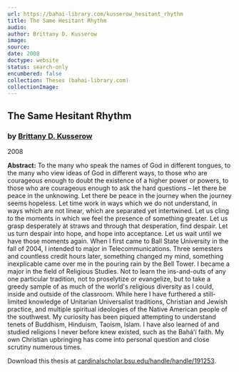 ```yaml
---
url: https://bahai-library.com/kusserow_hesitant_rhythm
title: The Same Hesitant Rhythm
audio: 
author: Brittany D. Kusserow
image: 
source: 
date: 2008
doctype: website
status: search-only
encumbered: false
collection: Theses (bahai-library.com)
collectionImage: 
---
```



## The Same Hesitant Rhythm

### by [Brittany D. Kusserow](https://bahai-library.com/author/Brittany+D.+Kusserow)

2008


**Abstract:** To the many who speak the names of God in different tongues, to the many who view ideas of God in different ways, to those who are courageous enough to doubt the existence of a higher power or powers, to those who are courageous enough to ask the hard questions – let there be peace in the unknowing. Let there be peace in the journey when the journey seems hopeless. Let time work in ways which we do not understand, in ways which are not linear, which are separated yet intertwined. Let us cling to the moments in which we feel the presence of something greater. Let us grasp desperately at straws and through that desperation, find despair. Let us turn despair into hope, and hope into acceptance. Let us wait until we have those moments again. When I first came to Ball State University in the fall of 2004, I intended to major in Telecommunications. Three semesters and countless credit hours later, something changed my mind, something inexplicable came over me in the pouring rain by the Bell Tower. I became a major in the field of Religious Studies. Not to learn the ins-and-outs of any one particular tradition, not to proselytize or evangelize, but to take a greedy sample of as much of the world's religious diversity as I could, inside and outside of the classroom. While here I have furthered a still-limited knowledge of Unitarian Universalist traditions, Christian and Jewish practice, and multiple spiritual ideologies of the Native American people of the southwest. My curiosity has been piqued attempting to understand tenets of Buddhism, Hinduism, Taoism, Islam. I have also learned of and studied religions I never before knew existed, such as the Bahá'í faith. My own Christian upbringing has come into personal question and close scrutiny numerous times.

Download this thesis at [cardinalscholar.bsu.edu/handle/handle/191253](http://cardinalscholar.bsu.edu/handle/handle/191253).